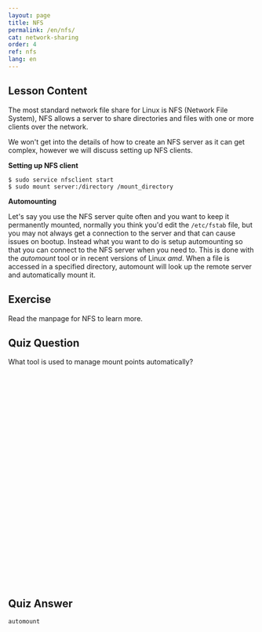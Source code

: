 ```yaml
---
layout: page
title: NFS 
permalink: /en/nfs/
cat: network-sharing
order: 4
ref: nfs
lang: en
---
```


## Lesson Content

The most standard network file share for Linux is NFS (Network File System), NFS allows a server to share directories and files with one or more clients over the network. 

We won't get into the details of how to create an NFS server as it can get complex, however we will discuss setting up NFS clients.

**Setting up NFS client**

```
$ sudo service nfsclient start
$ sudo mount server:/directory /mount_directory
```

**Automounting**

Let's say you use the NFS server quite often and you want to keep it permanently mounted, normally you think you'd edit the `/etc/fstab` file, but you may not always get a connection to the server and that can cause issues on bootup. Instead what you want to do is setup automounting so that you can connect to the NFS server when you need to. This is done with the *automount* tool or in recent versions of Linux *amd*. When a file is accessed in a specified directory, automount will look up the remote server and automatically mount it. 

## Exercise

Read the manpage for NFS to learn more.

## Quiz Question

What tool is used to manage mount points automatically?  
<br /><br /><br /><br /><br /><br /><br /><br /><br /><br /><br /><br /><br /><br /><br /><br /><br /><br /><br /><br /><br /><br /><br /><br /><br /><br /> 
## Quiz Answer

`automount`